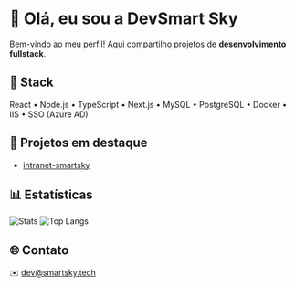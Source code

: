 # 👋 Olá, eu sou a DevSmart Sky

Bem-vindo ao meu perfil! Aqui compartilho projetos de **desenvolvimento fullstack**.

## 🔧 Stack
React • Node.js • TypeScript • Next.js • MySQL • PostgreSQL • Docker • IIS • SSO (Azure AD)

## 🚀 Projetos em destaque
- [intranet-smartsky](https://github.com/devsmart-sky/intranet-smartsky)

## 📊 Estatísticas
![Stats](https://github-readme-stats.vercel.app/api?username=devsmart-sky&show_icons=true&theme=dark)
![Top Langs](https://github-readme-stats.vercel.app/api/top-langs/?username=devsmart-sky&layout=compact&theme=dark)

## 🌐 Contato
✉️ dev@smartsky.tech



